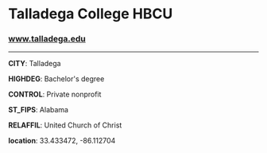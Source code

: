 # Talladega College HBCU
### www.talladega.edu
---
**CITY**: Talladega

**HIGHDEG**: Bachelor's degree

**CONTROL**: Private nonprofit

**ST_FIPS**: Alabama

**RELAFFIL**: United Church of Christ

**location**: 33.433472, -86.112704